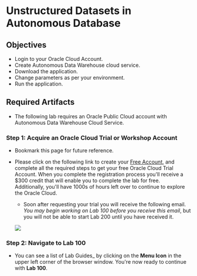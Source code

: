 # Unstructured Datasets in Autonomous Database

## Objectives

- Login to your Oracle Cloud Account.
- Create Autonomous Data Warehouse cloud service. 
- Download the application. 
- Change parameters as per your environment. 
- Run the application. 

## Required Artifacts

- The following lab requires an Oracle Public Cloud account with Autonomous Data Warehouse Cloud Service.

### **Step 1**: Acquire an Oracle Cloud Trial or Workshop Account

- Bookmark this page for future reference.

- Please click on the following link to create your <a class="trial-link" href="https://bit.ly/2yvpjSH" target="_trial">Free Account</a>, and complete all the required steps to get your free Oracle Cloud Trial Account. When you complete the registration process you'll receive a $300 credit that will enable you to complete the lab for free.  Additionally, you'll have 1000s of hours left over to continue to explore the Oracle Cloud.

  - Soon after requesting your trial you will receive the following email. _You may begin working on Lab 100 before you receive this email_, but you will not be able to start Lab 200 until you have received it.

  ![](images/oraclecode/code_9.png)


### **Step 2**: Navigate to Lab 100

- You can see a list of Lab Guides_ by clicking on the **Menu Icon** in the upper left corner of the browser window. 
  You're now ready to continue with **Lab 100**.